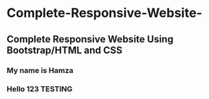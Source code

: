 # Complete-Responsive-Website-
## Complete Responsive Website Using Bootstrap/HTML and CSS
### My name is Hamza
### Hello 123 TESTING
